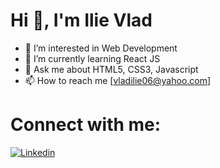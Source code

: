 # Hi 👋, I'm Ilie Vlad

- 🔭 I’m interested in Web Development
- 🌱 I’m currently learning React JS  
- 💬 Ask me about HTML5, CSS3, Javascript
- 📫 How to reach me [vladilie06@yahoo.com]


 # Connect with me:
  [![Linkedin](https://i.stack.imgur.com/gVE0j.png)](https://www.linkedin.com/in/vlad-ilie-8447a81ba/)

